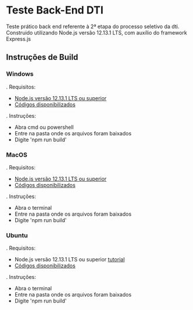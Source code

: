# Teste Back-End DTI
Teste prático back end referente à 2ª etapa do processo seletivo da dti.
Construido utilizando Node.js versão 12.13.1 LTS, com auxílio do framework Express.js

## Instruções de Build
### Windows
. Requisitos:
  - [Node.js versão 12.13.1 LTS ou superior](https://nodejs.org/en/)
  - [Códigos disponibilizados](https://github.com/srsimonetti/TesteBackEndDTI.git)

. Instruções:
  - Abra cmd ou powershell
  - Entre na pasta onde os arquivos foram baixados
  - Digite 'npm run build'
  
### MacOS
. Requisitos:
  - [Node.js versão 12.13.1 LTS ou superior](https://nodejs.org/dist/v12.13.1/node-v12.13.1.pkg)
  - [Códigos disponibilizados](https://github.com/srsimonetti/TesteBackEndDTI.git)
   
. Instruções:
  - Abra o terminal
  - Entre na pasta onde os arquivos foram baixados
  - Digite 'npm run build'
  
### Ubuntu
. Requisitos:
  - Node.js versão 12.13.1 LTS ou superior [tutorial](https://www.hostinger.com.br/tutoriais/instalar-node-js-ubuntu/)
  - [Códigos disponibilizados](https://github.com/srsimonetti/TesteBackEndDTI.git)
   
. Instruções:
  - Abra o terminal
  - Entre na pasta onde os arquivos foram baixados
  - Digite 'npm run build'
